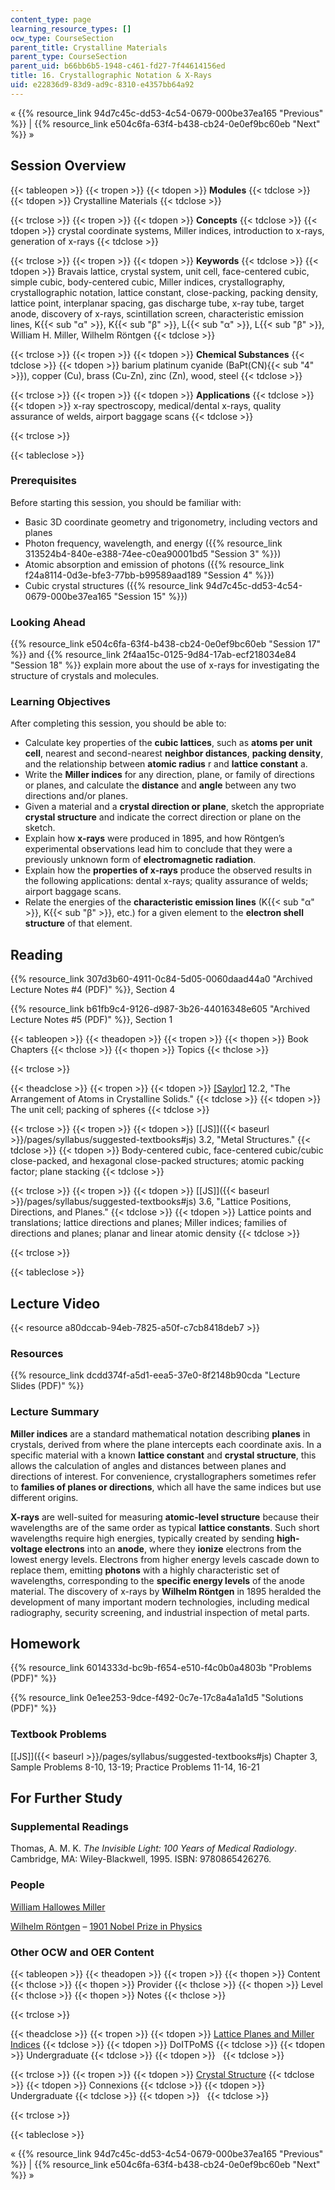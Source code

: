 ```yaml
---
content_type: page
learning_resource_types: []
ocw_type: CourseSection
parent_title: Crystalline Materials
parent_type: CourseSection
parent_uid: b66bb6b5-1948-c461-fd27-7f44614156ed
title: 16. Crystallographic Notation & X-Rays
uid: e22836d9-83d9-ad9c-8310-e4357bb64a92
---
```


« {{% resource_link 94d7c45c-dd53-4c54-0679-000be37ea165 "Previous" %}} | {{% resource_link e504c6fa-63f4-b438-cb24-0e0ef9bc60eb "Next" %}} »

Session Overview
----------------

{{< tableopen >}}
{{< tropen >}}
{{< tdopen >}}
**Modules**
{{< tdclose >}}
{{< tdopen >}}
Crystalline Materials
{{< tdclose >}}

{{< trclose >}}
{{< tropen >}}
{{< tdopen >}}
**Concepts**
{{< tdclose >}}
{{< tdopen >}}
crystal coordinate systems, Miller indices, introduction to x-rays, generation of x-rays
{{< tdclose >}}

{{< trclose >}}
{{< tropen >}}
{{< tdopen >}}
**Keywords**
{{< tdclose >}}
{{< tdopen >}}
Bravais lattice, crystal system, unit cell, face-centered cubic, simple cubic, body-centered cubic, Miller indices, crystallography, crystallographic notation, lattice constant, close-packing, packing density, lattice point, interplanar spacing, gas discharge tube, x-ray tube, target anode, discovery of x-rays, scintillation screen, characteristic emission lines, K{{< sub "α" >}}, K{{< sub "β" >}}, L{{< sub "α" >}}, L{{< sub "β" >}}, William H. Miller, Wilhelm Röntgen
{{< tdclose >}}

{{< trclose >}}
{{< tropen >}}
{{< tdopen >}}
**Chemical Substances**
{{< tdclose >}}
{{< tdopen >}}
barium platinum cyanide (BaPt(CN){{< sub "4" >}}), copper (Cu), brass (Cu-Zn), zinc (Zn), wood, steel
{{< tdclose >}}

{{< trclose >}}
{{< tropen >}}
{{< tdopen >}}
**Applications**
{{< tdclose >}}
{{< tdopen >}}
x-ray spectroscopy, medical/dental x-rays, quality assurance of welds, airport baggage scans
{{< tdclose >}}

{{< trclose >}}

{{< tableclose >}}

### Prerequisites

Before starting this session, you should be familiar with:

*   Basic 3D coordinate geometry and trigonometry, including vectors and planes
*   Photon frequency, wavelength, and energy ({{% resource_link 313524b4-840e-e388-74ee-c0ea90001bd5 "Session 3" %}})
*   Atomic absorption and emission of photons ({{% resource_link f24a8114-0d3e-bfe3-77bb-b99589aad189 "Session 4" %}})
*   Cubic crystal structures ({{% resource_link 94d7c45c-dd53-4c54-0679-000be37ea165 "Session 15" %}})

### Looking Ahead

{{% resource_link e504c6fa-63f4-b438-cb24-0e0ef9bc60eb "Session 17" %}} and {{% resource_link 2f4aa15c-0125-9d84-17ab-ecf218034e84 "Session 18" %}} explain more about the use of x-rays for investigating the structure of crystals and molecules.

### Learning Objectives

After completing this session, you should be able to:

*   Calculate key properties of the **cubic lattices**, such as **atoms per unit cell**, nearest and second-nearest **neighbor distances**, **packing density**, and the relationship between **atomic radius** r and **lattice constant** a.
*   Write the **Miller indices** for any direction, plane, or family of directions or planes, and calculate the **distance** and **angle** between any two directions and/or planes.
*   Given a material and a **crystal direction or plane**, sketch the appropriate **crystal structure** and indicate the correct direction or plane on the sketch.
*   Explain how **x-rays** were produced in 1895, and how Röntgen’s experimental observations lead him to conclude that they were a previously unknown form of **electromagnetic radiation**.
*   Explain how the **properties of x-rays** produce the observed results in the following applications: dental x-rays; quality assurance of welds; airport baggage scans.
*   Relate the energies of the **characteristic emission lines** (K{{< sub "α" >}}, K{{< sub "β" >}}, etc.) for a given element to the **electron shell structure** of that element.

Reading
-------

{{% resource_link 307d3b60-4911-0c84-5d05-0060daad44a0 "Archived Lecture Notes #4 (PDF)" %}}, Section 4

{{% resource_link b61fb9c4-9126-d987-3b26-44016348e605 "Archived Lecture Notes #5 (PDF)" %}}, Section 1

{{< tableopen >}}
{{< theadopen >}}
{{< tropen >}}
{{< thopen >}}
Book Chapters
{{< thclose >}}
{{< thopen >}}
Topics
{{< thclose >}}

{{< trclose >}}

{{< theadclose >}}
{{< tropen >}}
{{< tdopen >}}
[\[Saylor\]](https://saylordotorg.github.io/text_general-chemistry-principles-patterns-and-applications-v1.0/s16-02-the-arrangement-of-atoms-in-cr.html) 12.2, "The Arrangement of Atoms in Crystalline Solids."
{{< tdclose >}}
{{< tdopen >}}
The unit cell; packing of spheres
{{< tdclose >}}

{{< trclose >}}
{{< tropen >}}
{{< tdopen >}}
[\[JS\]]({{< baseurl >}}/pages/syllabus/suggested-textbooks#js) 3.2, "Metal Structures."
{{< tdclose >}}
{{< tdopen >}}
Body-centered cubic, face-centered cubic/cubic close-packed, and hexagonal close-packed structures; atomic packing factor; plane stacking
{{< tdclose >}}

{{< trclose >}}
{{< tropen >}}
{{< tdopen >}}
[\[JS\]]({{< baseurl >}}/pages/syllabus/suggested-textbooks#js) 3.6, "Lattice Positions, Directions, and Planes."
{{< tdclose >}}
{{< tdopen >}}
Lattice points and translations; lattice directions and planes; Miller indices; families of directions and planes; planar and linear atomic density
{{< tdclose >}}

{{< trclose >}}

{{< tableclose >}}

Lecture Video
-------------

{{< resource a80dccab-94eb-7825-a50f-c7cb8418deb7 >}}

### Resources

{{% resource_link dcdd374f-a5d1-eea5-37e0-8f2148b90cda "Lecture Slides (PDF)" %}}

### Lecture Summary

**Miller indices** are a standard mathematical notation describing **planes** in crystals, derived from where the plane intercepts each coordinate axis. In a specific material with a known **lattice constant** and **crystal structure**, this allows the calculation of angles and distances between planes and directions of interest. For convenience, crystallographers sometimes refer to **families of planes or directions**, which all have the same indices but use different origins.

**X-rays** are well-suited for measuring **atomic-level structure** because their wavelengths are of the same order as typical **lattice constants**. Such short wavelengths require high energies, typically created by sending **high-voltage electrons** into an **anode**, where they **ionize** electrons from the lowest energy levels. Electrons from higher energy levels cascade down to replace them, emitting **photons** with a highly characteristic set of wavelengths, corresponding to the **specific energy levels** of the anode material. The discovery of x-rays by **Wilhelm Röntgen** in 1895 heralded the development of many important modern technologies, including medical radiography, security screening, and industrial inspection of metal parts.

Homework
--------

{{% resource_link 6014333d-bc9b-f654-e510-f4c0b0a4803b "Problems (PDF)" %}}

{{% resource_link 0e1ee253-9dce-f492-0c7e-17c8a4a1a1d5 "Solutions (PDF)" %}}

### Textbook Problems

[\[JS\]]({{< baseurl >}}/pages/syllabus/suggested-textbooks#js) Chapter 3, Sample Problems 8-10, 13-19; Practice Problems 11-14, 16-21

For Further Study
-----------------

### Supplemental Readings

Thomas, A. M. K. _The Invisible Light: 100 Years of Medical Radiology_. Cambridge, MA: Wiley-Blackwell, 1995. ISBN: 9780865426276.

### People

[William Hallowes Miller](http://en.wikipedia.org/wiki/William_Hallowes_Miller)

[Wilhelm Röntgen](http://en.wikipedia.org/wiki/Wilhelm_R%C3%B6ntgen) – [1901 Nobel Prize in Physics](http://nobelprize.org/nobel_prizes/physics/laureates/1901/)

### Other OCW and OER Content

{{< tableopen >}}
{{< theadopen >}}
{{< tropen >}}
{{< thopen >}}
Content
{{< thclose >}}
{{< thopen >}}
Provider
{{< thclose >}}
{{< thopen >}}
Level
{{< thclose >}}
{{< thopen >}}
Notes
{{< thclose >}}

{{< trclose >}}

{{< theadclose >}}
{{< tropen >}}
{{< tdopen >}}
[Lattice Planes and Miller Indices](http://www.doitpoms.ac.uk/tlplib/miller_indices/index.php)
{{< tdclose >}}
{{< tdopen >}}
DoITPoMS
{{< tdclose >}}
{{< tdopen >}}
Undergraduate
{{< tdclose >}}
{{< tdopen >}}
 
{{< tdclose >}}

{{< trclose >}}
{{< tropen >}}
{{< tdopen >}}
[Crystal Structure](http://cnx.org/content/m16927/latest/)
{{< tdclose >}}
{{< tdopen >}}
Connexions
{{< tdclose >}}
{{< tdopen >}}
Undergraduate
{{< tdclose >}}
{{< tdopen >}}
 
{{< tdclose >}}

{{< trclose >}}

{{< tableclose >}}

« {{% resource_link 94d7c45c-dd53-4c54-0679-000be37ea165 "Previous" %}} | {{% resource_link e504c6fa-63f4-b438-cb24-0e0ef9bc60eb "Next" %}} »